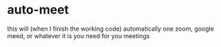 # auto-meet
this will (when I finish the working code) automatically one zoom, google meed, or whatever it is you need for you meetings
